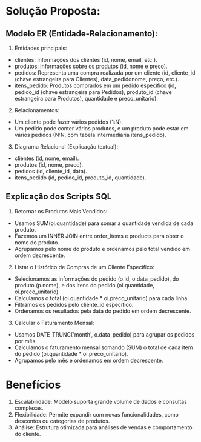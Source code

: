# Solução Proposta:
## Modelo ER (Entidade-Relacionamento):

1. Entidades principais:
* clientes: Informações dos clientes (id, nome, email, etc.).
* produtos: Informações sobre os produtos (id, nome e preco).
* pedidos: Representa uma compra realizada por um cliente (id, cliente_id (chave estrangeira para Clientes), data_pedidonome, preço, etc.).
* itens_pedido: Produtos comprados em um pedido específico (id, pedido_id (chave estrangeira para Pedidos), produto_id (chave estrangeira para Produtos), quantidade e preco_unitario).

2. Relacionamentos:
* Um cliente pode fazer vários pedidos (1:N).
* Um pedido pode conter vários produtos, e um produto pode estar em vários pedidos (N:N, com tabela intermediária itens_pedido).

3. Diagrama Relacional (Explicação textual):
* clientes (id, nome, email).
* produtos (id, nome, preco).
* pedidos (id, cliente_id, data).
* itens_pedido (id, pedido_id, produto_id, quantidade).

## Explicação dos Scripts SQL
1. Retornar os Produtos Mais Vendidos:
* Usamos SUM(oi.quantidade) para somar a quantidade vendida de cada produto.
* Fazemos um INNER JOIN entre order_items e products para obter o nome do produto.
* Agrupamos pelo nome do produto e ordenamos pelo total vendido em ordem decrescente.

2. Listar o Histórico de Compras de um Cliente Específico:
* Selecionamos as informações do pedido (o.id, o.data_pedido), do produto (p.nome), e dos itens do pedido (oi.quantidade, oi.preco_unitario).
* Calculamos o total (oi.quantidade * oi.preco_unitario) para cada linha.
* Filtramos os pedidos pelo cliente_id específico.
* Ordenamos os resultados pela data do pedido em ordem decrescente.

3. Calcular o Faturamento Mensal:
* Usamos DATE_TRUNC('month', o.data_pedido) para agrupar os pedidos por mês.
* Calculamos o faturamento mensal somando (SUM) o total de cada item do pedido (oi.quantidade * oi.preco_unitario).
* Agrupamos pelo mês e ordenamos em ordem decrescente.

# Benefícios
1. Escalabilidade: Modelo suporta grande volume de dados e consultas complexas.
2. Flexibilidade: Permite expandir com novas funcionalidades, como descontos ou categorias de produtos.
3. Análise: Estrutura otimizada para análises de vendas e comportamento do cliente.
